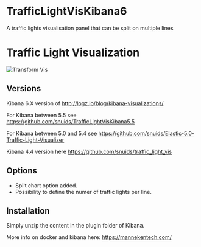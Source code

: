 # TrafficLightVisKibana6
A traffic lights visualisation panel that can be split on multiple lines

# Traffic Light Visualization

![Transform Vis](https://raw.githubusercontent.com/snuids/TrafficLightVisKibana6/master/pictures/TrafficLight6a.jpg)

## Versions
Kibana 6.X version of http://logz.io/blog/kibana-visualizations/

For Kibana between 5.5 see https://github.com/snuids/TrafficLightVisKibana5.5

For Kibana between 5.0 and 5.4 see https://github.com/snuids/Elastic-5.0-Traffic-Light-Visualizer 

Kibana 4.4 version here https://github.com/snuids/traffic_light_vis


## Options
* Split chart option added. 
* Possibility to define the numer of traffic lights per line.

## Installation
Simply unzip the content in the plugin folder of Kibana.

More info on docker and kibana here: https://mannekentech.com/

